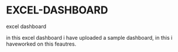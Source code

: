# EXCEL-DASHBOARD

excel dashboard

in this excel dashboard i have uploaded a sample dashboard, in this i haveworked on this feautres.
